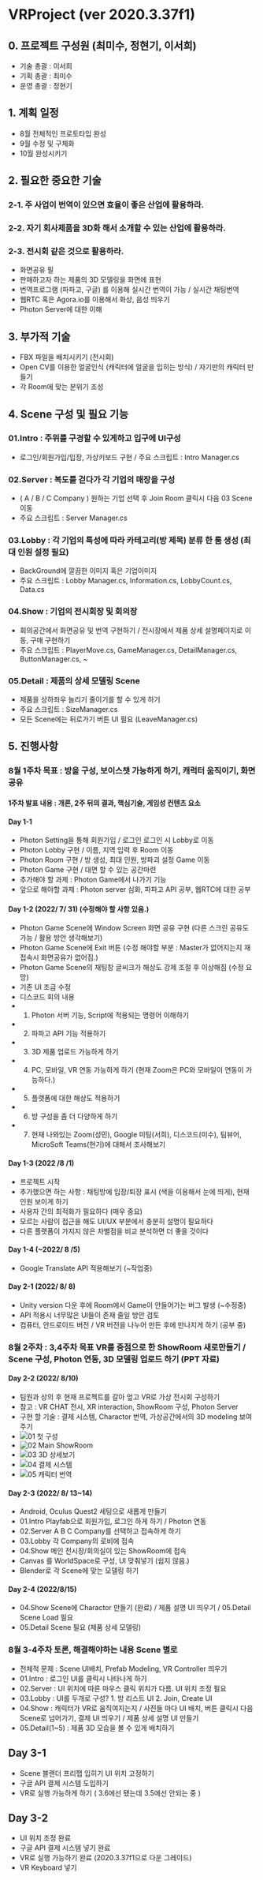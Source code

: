 # VRProject (ver 2020.3.37f1) 
## 0. 프로젝트 구성원 (최미수, 정현기, 이서희)
 - 기술 총괄 : 이서희
 - 기획 총괄 : 최미수
 - 운영 총괄 : 정현기
## 1. 계획 일정
 - 8월 전체적인 프로토타입 완성
 - 9월 수정 및 구체화
 - 10월 완성시키기
## 2. 필요한 중요한 기술
### 2-1. 주 사업이 번역이 있으면 효율이 좋은 산업에 활용하라. 
### 2-2. 자기 회사제품을 3D화 해서 소개할 수 있는 산업에 활용하라.
### 2-3. 전시회 같은 것으로 활용하라.
- 화면공유 필
- 판매하고자 하는 제품의 3D 모델링을 화면에 표현
- 번역프로그램 (파파고, 구글) 를 이용해 실시간 번역이 가능 / 실시간 채팅번역
- 웹RTC 혹은 Agora.io를 이용해서 화상, 음성 띄우기
- Photon Server에 대한 이해
## 3. 부가적 기술
- FBX 파일을 배치시키기 (전시회)
- Open CV를 이용한 얼굴인식  (캐릭터에 얼굴을 입히는 방식) / 자기만의 캐릭터 만들기
- 각 Room에 맞는 분위기 조성
## 4. Scene 구성 및 필요 기능
 ### 01.Intro : 주위를 구경할 수 있게하고 입구에 UI구성 
 - 로그인/회원가입/입장, 가상키보드 구현 / 주요 스크립트 : Intro Manager.cs 
 ### 02.Server : 복도를 걷다가 각 기업의 매장을 구성 
 - ( A / B / C Company ) 원하는 기업 선택 후 Join Room 클릭시 다음 03 Scene 이동 
 - 주요 스크립트 : Server Manager.cs
 ### 03.Lobby : 각 기업의 특성에 따라 카테고리(방 제목) 분류 한 룸 생성 (최대 인원 설정 필요)
 - BackGround에 깔끔한 이미지 혹은 기업이미지 
 - 주요 스크립트 : Lobby Manager.cs, Information.cs, LobbyCount.cs, Data.cs
 ### 04.Show : 기업의 전시회장 및 회의장
 - 회의공간에서 화면공유 및 번역 구현하기 / 전시장에서 제품 상세 설명페이지로 이동, 구매 구현하기 
 - 주요 스크립트 : PlayerMove.cs, GameManager.cs, DetailManager.cs, ButtonManager.cs, ~
 ### 05.Detail : 제품의 상세 모델링 Scene
 - 제품을 상하좌우 늘리기 줄이기를 할 수 있게 하기
 - 주요 스크립트 : SizeManager.cs
 - 모든 Scene에는 뒤로가기 버튼 UI 필요 (LeaveManager.cs)
## 5. 진행사항
### 8월 1주차 목표 : 방을 구성, 보이스챗 가능하게 하기, 캐럭터 움직이기, 화면공유
#### 1주차 발표 내용 : 개론, 2주 뒤의 결과, 핵심기술, 게임성 컨텐츠 요소
#### Day 1-1
- Photon Setting을 통해 회원가입 / 로그인 로그인 시 Lobby로 이동
- Photon Lobby 구현 / 이름, 지역 입력 후 Room 이동
- Photon Room 구현 / 방 생성, 최대 인원, 방파괴 설정 Game 이동
- Photon Game 구현 / 대면 할 수 있는 공간마련
- 추가해야 할 과제 : Photon Game에서 나가기 기능
- 앞으로 해야할 과제 : Photon server 심화, 파파고 API 공부, 웹RTC에 대한 공부
#### Day 1-2 (2022/ 7/ 31) (수정해야 할 사항 있음.) 
- Photon Game Scene에 Window Screen 화면 공유 구현 (다른 스크린 공유도 가능 / 활용 방안 생각해보기)
- Photon Game Scene에 Exit 버튼 (수정 해야할 부분 : Master가 없어지는지 재접속시 화면공유가 없어짐.)
- Photon Game Scene의 채팅창 글씨크가 해상도 강제 조절 후 이상해짐 (수정 요망)
- 기존 UI 조금 수정
- 디스코드 회의 내용
- 1. Photon 서버 기능, Script에 적용되는 명령어 이해하기
- 2. 파파고 API 기능 적용하기
- 3. 3D 제품 업로드 가능하게 하기
- 4. PC, 모바일, VR 연동 가능하게 하기 (현재 Zoom은 PC와 모바일이 연동이 가능하다.)
- 5. 플랫폼에 대한 해상도 적용하기
- 6. 방 구성을 좀 더 다양하게 하기
- 7. 현재 나와있는 Zoom(성민), Google 미팅(서희), 디스코드(미수), 팀뷰어, MicroSoft Teams(현기)에 대해서 조사해보기
#### Day 1-3 (2022 /8 /1)
 - 프로젝트 시작
 - 추가했으면 하는 사항 : 채팅방에 입장/퇴장 표시 (색을 이용해서 눈에 띄게), 현재 인원 보이게 하기
 - 사용자 간의 최적화가 필요하다 (매우 중요)
 - 모르는 사람이 접근을 해도 UI/UX 부분에서 충분히 설명이 필요하다
 - 다른 플랫폼이 가지지 않은 차별점을 비교 분석하면 더 좋을 것이다
#### Day 1-4 (~2022/ 8 /5)
 - Google Translate API 적용해보기 (~작업중) 
#### Day 2-1 (2022/ 8/ 8)
 - Unity version 다운 후에 Room에서 Game이 안들어가는 버그 발생 (~수정중)
 - API 적용시 너무많은 UI들이 존재 줄일 방안 검토
 - 컴퓨터, 안드로이드 버전 / VR 버전을 나누어 만든 후에 만나지게 하기 (공부 중)
### 8월 2주차 : 3,4주차 목표 VR를 중점으로 한 ShowRoom 새로만들기 / Scene 구성, Photon 연동, 3D 모델링 업로드 하기 (PPT 자료)
#### Day 2-2 (2022/ 8/10)
 - 팀원과 상의 후 현재 프로젝트를 갈아 엎고 VR로 가상 전시회 구성하기
 - 참고 : VR CHAT 전시, XR interaction, ShowRoom 구성, Photon Server
 - 구현 할 기술 : 결제 시스템, Charactor 번역, 가상공간에서의 3D modeling 보여주기 
 - ![01  첫 구성](https://user-images.githubusercontent.com/102361334/183945710-ef438c4a-fd73-4e64-8e83-541b6357951b.png)
 - ![02  Main ShowRoom](https://user-images.githubusercontent.com/102361334/183945738-28309fb5-7865-480b-8095-4770b7ddfbca.png)
 - ![03  3D 상세보기](https://user-images.githubusercontent.com/102361334/183945780-d09e106a-51bd-485d-98cc-d6b27cec3a18.png)
 - ![04  결제 시스템](https://user-images.githubusercontent.com/102361334/183945816-e6142cf9-9a2e-4f17-97bc-401931910743.png)
 - ![05  캐릭터 번역](https://user-images.githubusercontent.com/102361334/183945850-0eb8b6c6-9766-45ac-ba89-66e95c149598.png)
#### Day 2-3 (2022/ 8/ 13~14)
 - Android, Oculus Quest2 세팅으로 새롭게 만들기
 - 01.Intro Playfab으로 회원가입, 로그인 하게 하기 / Photon 연동
 - 02.Server A B C Company를 선택하고 접속하게 하기
 - 03.Lobby 각 Company의 로비에 접속
 - 04.Show 메인 전시장/회의실이 있는 ShowRoom에 접속
 - Canvas 를 WorldSpace로 구성, UI 맞춰넣기 (쉽지 않음.)
 - Blender로 각 Scene에 맞는 모델링 하기
#### Day 2-4 (2022/8/15)
 - 04.Show Scene에 Charactor 만들기 (완료) / 제품 설명 UI 띄우기 / 05.Detail Scene Load 필요
 - 05.Detail Scene 필요 (제품 상세 모델링)
### 8월 3-4주차 토론, 해결해야하는 내용 Scene 별로
 - 전체적 문제 : Scene UI배치, Prefab Modeling, VR Controller 띄우기
 - 01.Intro : 로그인 UI를 클릭시 나타나게 하기
 - 02.Server : UI 위치에 따른 마우스 클릭 위치가 다름. UI 위치 조정 필요
 - 03.Lobby : UI를 두개로 구성? 1. 방 리스트 UI 2. Join, Create UI
 - 04.Show : 캐릭터가 VR로 움직여지는지 / 사진들 마다 UI 배치, 버튼 클릭시 다음 Scene로 넘어가기, 결제 UI 띄우기 / 제품 상세 설명 UI 만들기
 - 05.Detail(1~5) : 제품 3D 모습을 볼 수 있게 배치하기
 ## Day 3-1
 - Scene 블랜더 프리팹 입히기 UI 위치 고정하기
 - 구글 API 결제 시스템 도입하기 
 - VR로 실행 가능하게 하기 ( 3.6에선 됐는데 3.5에선 안되는 중 )
## Day 3-2
 - UI 위치 조정 완료
 - 구글 API 결제 시스템 넣기 완료
 - VR로 실행 가능하기 완료 (2020.3.37f1으로 다운 그레이드)
 - VR Keyboard 넣기 
